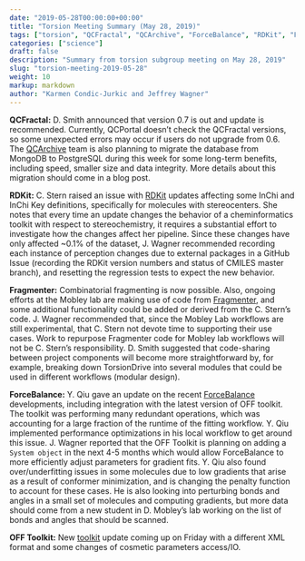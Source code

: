 ```yaml
---
date: "2019-05-28T00:00:00+00:00"
title: "Torsion Meeting Summary (May 28, 2019)"
tags: ["torsion", "QCFractal", "QCArchive", "ForceBalance", "RDKit", "Fragmenter", "OFF Toolkit"]
categories: ["science"]
draft: false
description: "Summary from torsion subgroup meeting on May 28, 2019"
slug: "torsion-meeting-2019-05-28"
weight: 10
markup: markdown
author: "Karmen Condic-Jurkic and Jeffrey Wagner"
---
```



**QCFractal:** D. Smith announced that version 0.7 is out and update is recommended. Currently, QCPortal doesn’t check the QCFractal versions, so some unexpected errors may occur if users do not upgrade from 0.6. The [QCArchive](https://qcarchive.molssi.org/) team is also planning to migrate the database from MongoDB to PostgreSQL during this week for some long-term benefits, including speed, smaller size and data integrity. More details about this migration should come in a blog post. 

**RDKit:** C. Stern raised an issue with [RDKit](http://rdkit.org/) updates affecting some InChi and InChi Key definitions, specifically for molecules with stereocenters. She notes that every time an update changes the behavior of a cheminformatics toolkit with respect to stereochemistry, it requires a substantial effort to investigate how the changes affect her pipeline. Since these changes have only affected ~0.1% of the dataset, J. Wagner recommended recording each instance of perception changes due to external packages in a GitHub Issue (recording the RDKit version numbers and status of CMILES master branch), and resetting the regression tests to expect the new behavior.

**Fragmenter:** Combinatorial fragmenting is now possible. Also, ongoing efforts at the Mobley lab are making use of code from [Fragmenter](https://github.com/openforcefield/fragmenter), and some additional functionality could be added or derived from the C. Stern’s code. J. Wagner recommended that, since the Mobley Lab workflows are still experimental, that C. Stern not devote time to supporting their use cases. Work to repurpose Fragmenter code for Mobley lab workflows will not be C. Stern’s responsibility. D. Smith suggested that code-sharing between project components will become more straightforward by, for example, breaking down TorsionDrive into several modules that could be used in different workflows (modular design). 

**ForceBalance:** Y. Qiu gave an update on the recent [ForceBalance](https://github.com/leeping/forcebalance) developments, including integration with the latest version of OFF toolkit. The toolkit was performing many redundant operations, which was accounting for a large fraction of the runtime of the fitting workflow. Y. Qiu implemented performance optimizations in his local workflow to get around this issue. J. Wagner reported that the OFF Toolkit is planning on adding a `System object` in the next 4-5 months which would allow ForceBalance to more efficiently adjust parameters for gradient fits. Y. Qiu also found over/underfitting issues in some molecules due to low gradients that arise as a result of conformer minimization, and is changing the penalty function to account for these cases. He is also looking into perturbing bonds and angles in a small set of molecules and computing gradients, but more data should come from a new student in D. Mobley’s lab working on the list of bonds and angles that should be scanned. 

**OFF Toolkit:** New [toolkit](https://github.com/openforcefield/openforcefield) update coming up on Friday with a different XML format and some changes of cosmetic parameters access/IO. 




